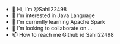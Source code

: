 - 👋 Hi, I’m @Sahil22498
- 👀 I’m interested in Java Language
- 🌱 I’m currently learning Apache Spark
- 💞️ I’m looking to collaborate on ...
- 📫 How to reach me Github id Sahil22498

<!---
Sahil22498/Sahil22498 is a ✨ special ✨ repository because its `README.md` (this file) appears on your GitHub profile.
You can click the Preview link to take a look at your changes.
--->
